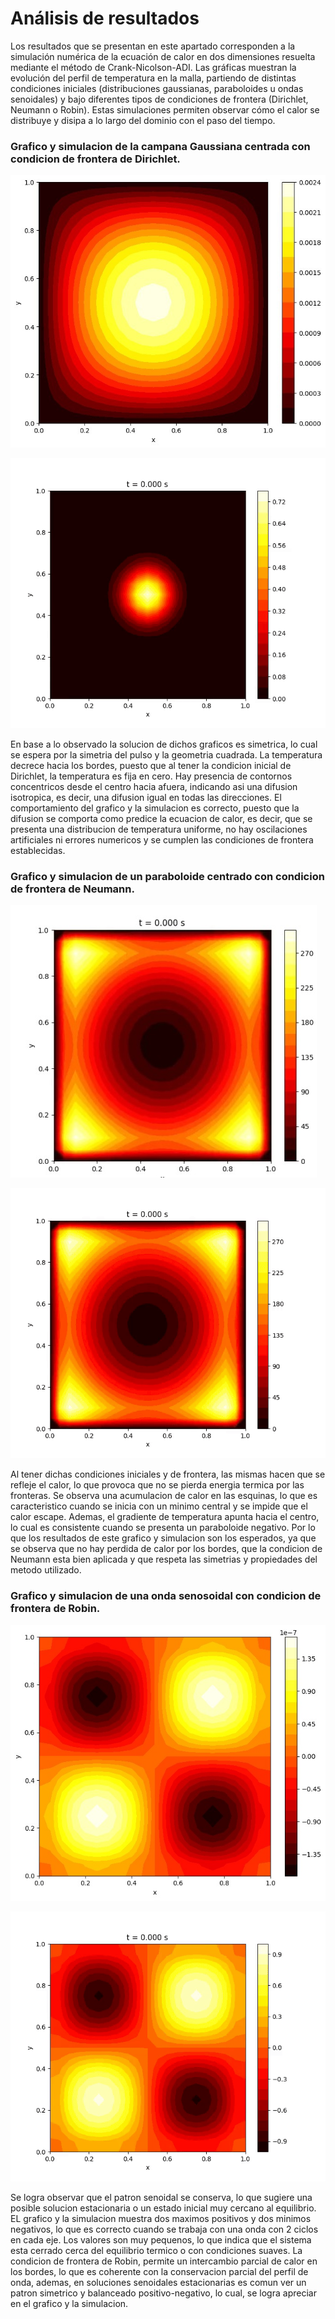 # Análisis de resultados 


Los resultados que se presentan en este apartado corresponden a la simulación numérica de la ecuación de calor en dos dimensiones resuelta mediante el método de Crank-Nicolson-ADI. Las gráficas muestran la evolución del perfil de temperatura en la malla, partiendo de distintas condiciones iniciales (distribuciones gaussianas, paraboloides u ondas senoidales) y bajo diferentes tipos de condiciones de frontera (Dirichlet, Neumann o Robin). Estas simulaciones permiten observar cómo el calor se distribuye y disipa a lo largo del dominio con el paso del tiempo.

### Grafico y simulacion de la campana Gaussiana centrada con condicion de frontera de Dirichlet.

![Grafico de resultados](imagenes/G1.jpg) 

![Simulacion](imagenes/AA.gif) 


En base a lo observado la solucion de dichos graficos es simetrica, lo cual se espera por la simetria del pulso y la geometria cuadrada. La temperatura decrece hacia los bordes, puesto que al tener la condicion inicial de Dirichlet, la temperatura es fija en cero. Hay presencia de contornos concentricos desde el centro hacia afuera, indicando asi una difusion isotropica, es decir, una difusion igual en todas las direcciones. 
El comportamiento del grafico y la simulacion es correcto, puesto que la difusion se comporta como predice la ecuacion de calor, es decir, que se presenta una distribucion de temperatura uniforme, no hay oscilaciones artificiales ni errores numericos y se cumplen las condiciones de frontera establecidas. 


### Grafico y simulacion de un paraboloide centrado con condicion de frontera de Neumann.

![Grafico de resultados](imagenes/G2.jpg) 

![Simulacion](imagenes/BB.gif) 


Al tener dichas condiciones iniciales y de frontera, las mismas hacen que se refleje el calor, lo que provoca que no se pierda energia termica por las fronteras. Se observa una acumulacion de calor en las esquinas, lo que es caracteristico cuando se inicia con un minimo central y se impide que el calor escape. Ademas, el gradiente de temperatura apunta hacia el centro, lo cual es consistente cuando se presenta un paraboloide negativo. 
Por lo que los resultados de este grafico y simulacion son los esperados, ya que se observa que no hay perdida de calor por los bordes, que la condicion de Neumann esta bien aplicada y que respeta las simetrias y propiedades del metodo utilizado. 


### Grafico y simulacion de una onda senosoidal con condicion de frontera de Robin. 

![Grafico de resultados](imagenes/G3.jpg) 

![Simulacion](imagenes/CC.gif) 


Se logra observar que el patron senoidal se conserva, lo que sugiere una posible solucion estacionaria o un estado inicial muy cercano al equilibrio. EL grafico y la simulacion muestra dos maximos positivos y dos minimos negativos, lo que es correcto cuando se trabaja con una onda con 2 ciclos en cada eje. Los valores son muy pequenos, lo que indica que el sistema esta cerrado cerca del equilibrio termico o con condiciones suaves.
La condicion de frontera de Robin, permite un intercambio parcial de calor en los bordes, lo que es coherente con la conservacion parcial del perfil de onda, ademas, en soluciones senoidales estacionarias es comun ver un patron simetrico y balanceado positivo-negativo, lo cual, se logra apreciar en el grafico y la simulacion. 
